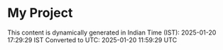 # My Project

This content is dynamically generated in Indian Time (IST): 2025-01-20 17:29:29 IST
Converted to UTC: 2025-01-20 11:59:29 UTC
